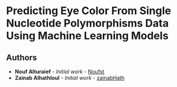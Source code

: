 # Predicting Eye Color From Single Nucleotide Polymorphisms Data Using Machine Learning Models

## Authors

* **Nouf Alturaief** - *Initial work* - [Noufst](https://github.com/Noufst)
* **Zainab Alhathloul** - *Initial work* - [zainabHath](https://github.com/zainabHath)
